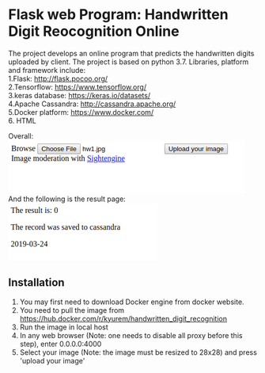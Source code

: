 # Flask web Program: Handwritten Digit Reocognition Online
The project develops an online program that predicts the handwritten digits uploaded by client.
The project is based on python 3.7.
Libraries, platform and framework include:  
1.Flask: http://flask.pocoo.org/      
2.Tensorflow: https://www.tensorflow.org/    
3.keras database: https://keras.io/datasets/  
4.Apache Cassandra: http://cassandra.apache.org/  
5.Docker platform: https://www.docker.com/    
6. HTML  

Overall:  
![picture](Screenshot.png)  
And the following is the result page:  
![picture](Screenshot1.png)

## Installation 
1. You may first need to download Docker engine from docker website.  
2. You need to pull the image from https://hub.docker.com/r/kyurem/handwritten_digit_recognition  
3. Run the image in local host
4. In any web browser (Note: one needs to disable all proxy before this step), enter 0.0.0.0:4000
5. Select your image (Note: the image must be resized to 28x28) and press 'upload your image'
